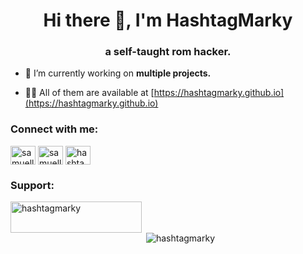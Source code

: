 <h1 align="center">Hi there 👋, I'm HashtagMarky</h1>
<h3 align="center">a self-taught rom hacker.</h3>

- 🔭 I’m currently working on **multiple projects.**

- 👨‍💻 All of them are available at [https://hashtagmarky.github.io](https://hashtagmarky.github.io)

<h3 align="left">Connect with me:</h3>
<p align="left">
<a href="https://twitter.com/samuellmark" target="blank"><img align="center" src="https://raw.githubusercontent.com/rahuldkjain/github-profile-readme-generator/master/src/images/icons/Social/twitter.svg" alt="samuellmark" height="30" width="40" /></a>
<a href="https://tiktok.com/@hashtagmarky" target="blank"><img align="center" src="[https://raw.githubusercontent.com/rahuldkjain/github-profile-readme-generator/master/src/images/icons/Social/twitter.svg](https://static-00.iconduck.com/assets.00/tiktok-icon-473x512-jgle91gd.png)" alt="samuellmark" height="30" width="40" /></a>
<a href="https://www.youtube.com/c/hashtagmarky5953" target="blank"><img align="center" src="https://raw.githubusercontent.com/rahuldkjain/github-profile-readme-generator/master/src/images/icons/Social/youtube.svg" alt="hashtagmarky5953" height="30" width="40" /></a>
</p>

<h3 align="left">Support:</h3>
<p><a href="https://ko-fi.com/hashtagmarky"> <img align="left" src="https://cdn.ko-fi.com/cdn/kofi3.png?v=3" height="50" width="210" alt="hashtagmarky" /></a></p><br><br>

<p>&nbsp;<img align="center" src="https://github-readme-stats.vercel.app/api?username=hashtagmarky&show_icons=true&theme=dark&title_color=ffffff&text_color=ffffff&locale=en" alt="hashtagmarky" /></p>
